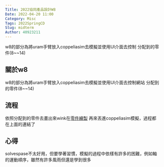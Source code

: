 ```yaml
---
Title: 2022協同產品設計W8
Date: 2022-04-20 11:00
Category: Misc
Tags: 2022SpringCD
Slug: midterm
Author: 40923211
---
```


w8的部分為將uram手臂放入coppeliasim去模擬並使用UI介面去控制
分配到的零件(8~~14)

<!-- PELICAN_END_SUMMARY -->
關於w8
----

w8的部分為將uram手臂放入coppeliasim去模擬並使用UI介面去控制網站
分配到的零件(8~~14)

流程
----
依照分配到的零件去畫出來wink在[零件繪製]
再來丟進coppeliasim模擬，過程都在上面的連結了

心得
----
solvespase不太好用，但要學著習慣，模擬的過程中依樣有許多的困難，例如軸的運動順序，雖然有許多風雨但還是學到很多

[零件繪製]:https://a40923211.github.io/cd2022/content/midterm.html

